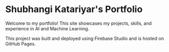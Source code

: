 # Shubhangi Katariyar's Portfolio

Welcome to my portfolio! This site showcases my projects, skills, and experience in AI and Machine Learning. 


This project was built and deployed using Firebase Studio and is hosted on GitHub Pages.

